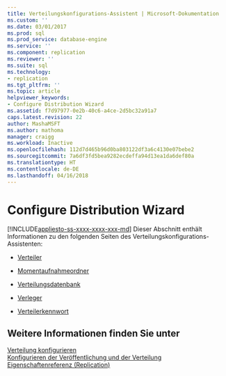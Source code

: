 ```yaml
---
title: Verteilungskonfigurations-Assistent | Microsoft-Dokumentation
ms.custom: ''
ms.date: 03/01/2017
ms.prod: sql
ms.prod_service: database-engine
ms.service: ''
ms.component: replication
ms.reviewer: ''
ms.suite: sql
ms.technology:
- replication
ms.tgt_pltfrm: ''
ms.topic: article
helpviewer_keywords:
- Configure Distribution Wizard
ms.assetid: f7d97977-0e2b-40c6-a4ce-2d5bc32a91a7
caps.latest.revision: 22
author: MashaMSFT
ms.author: mathoma
manager: craigg
ms.workload: Inactive
ms.openlocfilehash: 112d7d465b96d0ba803122df3a6c4130e07bebe2
ms.sourcegitcommit: 7a6df3fd5bea9282ecdeffa94d13ea1da6def80a
ms.translationtype: HT
ms.contentlocale: de-DE
ms.lasthandoff: 04/16/2018
---
```

# <a name="configure-distribution-wizard"></a>Configure Distribution Wizard
[!INCLUDE[appliesto-ss-xxxx-xxxx-xxx-md](../../includes/appliesto-ss-xxxx-xxxx-xxx-md.md)]
  Dieser Abschnitt enthält Informationen zu den folgenden Seiten des Verteilungskonfigurations-Assistenten:  
  
-   [Verteiler](../../relational-databases/replication/distributor.md)  
  
-   [Momentaufnahmeordner](../../relational-databases/replication/snapshot-folder.md)  
  
-   [Verteilungsdatenbank](../../relational-databases/replication/distribution-database.md)  
  
-   [Verleger](../../relational-databases/replication/publishers.md)  
  
-   [Verteilerkennwort](../../relational-databases/replication/distributor-password.md)  
  
## <a name="see-also"></a>Weitere Informationen finden Sie unter  
 [Verteilung konfigurieren](../../relational-databases/replication/configure-distribution.md)   
 [Konfigurieren der Veröffentlichung und der Verteilung](../../relational-databases/replication/configure-publishing-and-distribution.md)   
 [Eigenschaftenreferenz &#40;Replication&#41;](../../relational-databases/replication/properties-reference-replication.md)  
  
  
